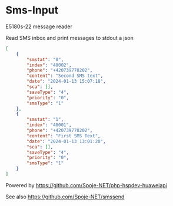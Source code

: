 # Sms-Input
E5180s-22 message reader

Read SMS inbox and print messages to stdout a json

```json
[
    {
        "smstat": "0",
        "index": "40002",
        "phone": "+420739778202",
        "content": "Second SMS text",
        "date": "2024-01-13 15:07:18",
        "sca": [],
        "saveType": "4",
        "priority": "0",
        "smsType": "1"
    },
    {
        "smstat": "1",
        "index": "40001",
        "phone": "+420739778202",
        "content": "First SMS Text",
        "date": "2024-01-13 13:01:20",
        "sca": [],
        "saveType": "4",
        "priority": "0",
        "smsType": "1"
    }
]
```

Powered by https://github.com/Spoje-NET/php-hspdev-huaweiapi

See also https://github.com/Spoje-NET/smssend
